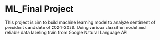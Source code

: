 # ML_Final Project
This project is aim to build machine learning model to analyze sentiment of president candidate of 2024-2029. Using various classifier model and reliable data labeling train from Google Natural Language API 
